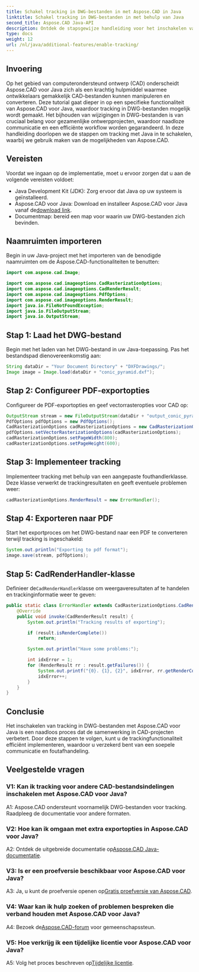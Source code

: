 ```yaml
---
title: Schakel tracking in DWG-bestanden in met Aspose.CAD in Java
linktitle: Schakel tracking in DWG-bestanden in met behulp van Java
second_title: Aspose.CAD Java-API
description: Ontdek de stapsgewijze handleiding voor het inschakelen van het volgen van DWG-bestanden in Java met behulp van Aspose.CAD, waardoor een naadloze samenwerking in CAD-projecten wordt gegarandeerd.
type: docs
weight: 12
url: /nl/java/additional-features/enable-tracking/
---
```

## Invoering

Op het gebied van computerondersteund ontwerp (CAD) onderscheidt Aspose.CAD voor Java zich als een krachtig hulpmiddel waarmee ontwikkelaars gemakkelijk CAD-bestanden kunnen manipuleren en converteren. Deze tutorial gaat dieper in op een specifieke functionaliteit van Aspose.CAD voor Java, waardoor tracking in DWG-bestanden mogelijk wordt gemaakt. Het bijhouden van wijzigingen in DWG-bestanden is van cruciaal belang voor gezamenlijke ontwerpprojecten, waardoor naadloze communicatie en een efficiënte workflow worden gegarandeerd. In deze handleiding doorlopen we de stappen om tracking met Java in te schakelen, waarbij we gebruik maken van de mogelijkheden van Aspose.CAD.

## Vereisten

Voordat we ingaan op de implementatie, moet u ervoor zorgen dat u aan de volgende vereisten voldoet:

- Java Development Kit (JDK): Zorg ervoor dat Java op uw systeem is geïnstalleerd.
-  Aspose.CAD voor Java: Download en installeer Aspose.CAD voor Java vanaf de[download link](https://releases.aspose.com/cad/java/).
- Documentmap: bereid een map voor waarin uw DWG-bestanden zich bevinden.

## Naamruimten importeren

Begin in uw Java-project met het importeren van de benodigde naamruimten om de Aspose.CAD-functionaliteiten te benutten:

```java
import com.aspose.cad.Image;

import com.aspose.cad.imageoptions.CadRasterizationOptions;
import com.aspose.cad.imageoptions.CadRenderResult;
import com.aspose.cad.imageoptions.PdfOptions;
import com.aspose.cad.imageoptions.RenderResult;
import java.io.FileNotFoundException;
import java.io.FileOutputStream;
import java.io.OutputStream;
```

## Stap 1: Laad het DWG-bestand

Begin met het laden van het DWG-bestand in uw Java-toepassing. Pas het bestandspad dienovereenkomstig aan:

```java
String dataDir = "Your Document Directory" + "DXFDrawings/";
Image image = Image.load(dataDir + "conic_pyramid.dxf");
```

## Stap 2: Configureer PDF-exportopties

Configureer de PDF-exportopties en geef vectorrasteropties voor CAD op:

```java
OutputStream stream = new FileOutputStream(dataDir + "output_conic_pyramid.pdf");
PdfOptions pdfOptions = new PdfOptions();
CadRasterizationOptions cadRasterizationOptions = new CadRasterizationOptions();
pdfOptions.setVectorRasterizationOptions(cadRasterizationOptions);
cadRasterizationOptions.setPageWidth(800);
cadRasterizationOptions.setPageHeight(600);
```

## Stap 3: Implementeer tracking

Implementeer tracking met behulp van een aangepaste fouthandlerklasse. Deze klasse verwerkt de trackingresultaten en geeft eventuele problemen weer:

```java
cadRasterizationOptions.RenderResult = new ErrorHandler();
```

## Stap 4: Exporteren naar PDF

Start het exportproces om het DWG-bestand naar een PDF te converteren terwijl tracking is ingeschakeld:

```java
System.out.println("Exporting to pdf format");
image.save(stream, pdfOptions);
```

## Stap 5: CadRenderHandler-klasse

 Definieer de`CadRenderHandler`klasse om weergaveresultaten af te handelen en trackinginformatie weer te geven:

```java
public static class ErrorHandler extends CadRasterizationOptions.CadRenderHandler {
    @Override
    public void invoke(CadRenderResult result) {
        System.out.println("Tracking results of exporting");

        if (result.isRenderComplete())
            return;

        System.out.println("Have some problems:");

        int idxError = 1;
        for (RenderResult rr : result.getFailures()) {
            System.out.printf("{0}. {1}, {2}", idxError, rr.getRenderCode(), rr.getMessage());
            idxError++;
        }
    }
}
```

## Conclusie

Het inschakelen van tracking in DWG-bestanden met Aspose.CAD voor Java is een naadloos proces dat de samenwerking in CAD-projecten verbetert. Door deze stappen te volgen, kunt u de trackingfunctionaliteit efficiënt implementeren, waardoor u verzekerd bent van een soepele communicatie en foutafhandeling.

## Veelgestelde vragen

### V1: Kan ik tracking voor andere CAD-bestandsindelingen inschakelen met Aspose.CAD voor Java?

A1: Aspose.CAD ondersteunt voornamelijk DWG-bestanden voor tracking. Raadpleeg de documentatie voor andere formaten.

### V2: Hoe kan ik omgaan met extra exportopties in Aspose.CAD voor Java?

 A2: Ontdek de uitgebreide documentatie op[Aspose.CAD Java-documentatie](https://reference.aspose.com/cad/java/).

### V3: Is er een proefversie beschikbaar voor Aspose.CAD voor Java?

 A3: Ja, u kunt de proefversie openen op[Gratis proefversie van Aspose.CAD](https://releases.aspose.com/).

### V4: Waar kan ik hulp zoeken of problemen bespreken die verband houden met Aspose.CAD voor Java?

 A4: Bezoek de[Aspose.CAD-forum](https://forum.aspose.com/c/cad/19) voor gemeenschapssteun.

### V5: Hoe verkrijg ik een tijdelijke licentie voor Aspose.CAD voor Java?

 A5: Volg het proces beschreven op[Tijdelijke licentie](https://purchase.aspose.com/temporary-license/).